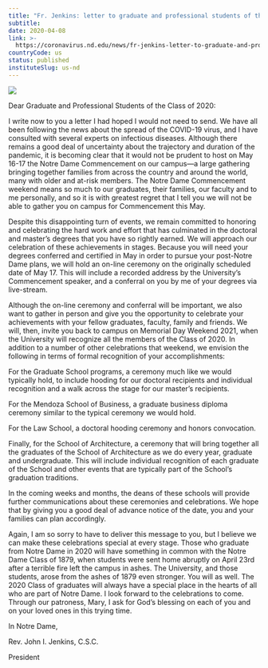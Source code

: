 ```yaml
---
title: "Fr. Jenkins: letter to graduate and professional students of the Class of 2020"
subtitle: 
date: 2020-04-08
link: >-
  https://coronavirus.nd.edu/news/fr-jenkins-letter-to-graduate-and-professional-students-of-the-class-of-2020/
countryCode: us
status: published
instituteSlug: us-nd
---
```

![](https://coronavirus.nd.edu/stylesheets/themes/ndt/v3/images/ph-dome-1200x800.jpg)

Dear Graduate and Professional Students of the Class of 2020:

I write now to you a letter I had hoped I would not need to send. We have all been following the news about the spread of the COVID-19 virus, and I have consulted with several experts on infectious diseases. Although there remains a good deal of uncertainty about the trajectory and duration of the pandemic, it is becoming clear that it would not be prudent to host on May 16-17 the Notre Dame Commencement on our campus—a large gathering bringing together families from across the country and around the world, many with older and at-risk members. The Notre Dame Commencement weekend means so much to our graduates, their families, our faculty and to me personally, and so it is with greatest regret that I tell you we will not be able to gather you on campus for Commencement this May.

Despite this disappointing turn of events, we remain committed to honoring and celebrating the hard work and effort that has culminated in the doctoral and master’s degrees that you have so rightly earned. We will approach our celebration of these achievements in stages. Because you will need your degrees conferred and certified in May in order to pursue your post-Notre Dame plans, we will hold an on-line ceremony on the originally scheduled date of May 17. This will include a recorded address by the University’s Commencement speaker, and a conferral on you by me of your degrees via live-stream.

Although the on-line ceremony and conferral will be important, we also want to gather in person and give you the opportunity to celebrate your achievements with your fellow graduates, faculty, family and friends. We will, then, invite you back to campus on Memorial Day Weekend 2021, when the University will recognize all the members of the Class of 2020. In addition to a number of other celebrations that weekend, we envision the following in terms of formal recognition of your accomplishments:

For the Graduate School programs, a ceremony much like we would typically hold, to include hooding for our doctoral recipients and individual recognition and a walk across the stage for our master’s recipients.

For the Mendoza School of Business, a graduate business diploma ceremony similar to the typical ceremony we would hold.

For the Law School, a doctoral hooding ceremony and honors convocation.

Finally, for the School of Architecture, a ceremony that will bring together all the graduates of the School of Architecture as we do every year, graduate and undergraduate. This will include individual recognition of each graduate of the School and other events that are typically part of the School’s graduation traditions.

In the coming weeks and months, the deans of these schools will provide further communications about these ceremonies and celebrations. We hope that by giving you a good deal of advance notice of the date, you and your families can plan accordingly.

Again, I am so sorry to have to deliver this message to you, but I believe we can make these celebrations special at every stage. Those who graduate from Notre Dame in 2020 will have something in common with the Notre Dame Class of 1879, when students were sent home abruptly on April 23rd after a terrible fire left the campus in ashes. The University, and those students, arose from the ashes of 1879 even stronger. You will as well. The 2020 Class of graduates will always have a special place in the hearts of all who are part of Notre Dame. I look forward to the celebrations to come. Through our patroness, Mary, I ask for God’s blessing on each of you and on your loved ones in this trying time.

In Notre Dame,

Rev. John I. Jenkins, C.S.C.

President